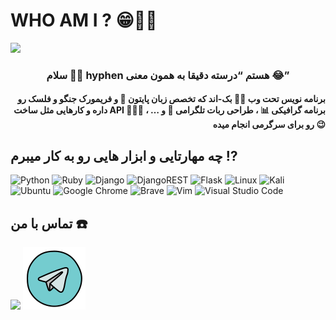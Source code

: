# WHO AM I ? 😁👌🏾

<img src="https://user-images.githubusercontent.com/121772058/235020041-b5e18f91-db32-4539-a316-e7774dad4436.svg">

<h3 align="center">سلام 🤲🏽 hyphen هستم “درسته دقیقا به همون معنی 😂”</h3>
<h4 align="right"> برنامه نویس تحت وب 👨‍💻 بک-اند که تخصص زبان پایتون 🐍 و فریمورک جنگو و فلسک رو داره و کارهایی مثل ساخت API 🙇🏻‍♂️ ، برنامه گرافیکی 📊 ، طراحی ربات تلگرامی 🤖 و … رو برای سرگرمی انجام میده 😉 </h4>

## چه مهارتایی و ابزار هایی رو به کار میبرم ⁉️
![Python](https://img.shields.io/badge/python-3670A0?style=for-the-badge&logo=python&logoColor=ffdd54) ![Ruby](https://img.shields.io/badge/ruby-%23CC342D.svg?style=for-the-badge&logo=ruby&logoColor=white) ![Django](https://img.shields.io/badge/django-%23092E20.svg?style=for-the-badge&logo=django&logoColor=white) ![DjangoREST](https://img.shields.io/badge/DJANGO-REST-ff1709?style=for-the-badge&logo=django&logoColor=white&color=ff1709&labelColor=gray) ![Flask](https://img.shields.io/badge/flask-%23000.svg?style=for-the-badge&logo=flask&logoColor=white) ![Linux](https://img.shields.io/badge/Linux-FCC624?style=for-the-badge&logo=linux&logoColor=black) ![Kali](https://img.shields.io/badge/Kali-268BEE?style=for-the-badge&logo=kalilinux&logoColor=white) ![Ubuntu](https://img.shields.io/badge/Ubuntu-E95420?style=for-the-badge&logo=ubuntu&logoColor=white) ![Google Chrome](https://img.shields.io/badge/Google%20Chrome-4285F4?style=for-the-badge&logo=GoogleChrome&logoColor=white) ![Brave](https://img.shields.io/badge/Brave-FB542B?style=for-the-badge&logo=Brave&logoColor=white) ![Vim](https://img.shields.io/badge/VIM-%2311AB00.svg?style=for-the-badge&logo=vim&logoColor=white) ![Visual Studio Code](https://img.shields.io/badge/Visual%20Studio%20Code-0078d7.svg?style=for-the-badge&logo=visual-studio-code&logoColor=white)

## تماس با من ☎️
<a href="https://www.instagram.com/itskaptain"><img src="hhttps://github.com/nothyphen/nothyphen/blob/main/imges/icons8-instagram-100.png?raw=true"></a>
<a href="https://t.me/badkaptain"><img src="https://github.com/nothyphen/nothyphen/blob/main/imges/icons8-telegram-100.png?raw=true"></a>
